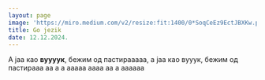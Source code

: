 ```yaml
---
layout: page
image: 'https://miro.medium.com/v2/resize:fit:1400/0*SoqCeEz9EctJBXKw.png'
title: Go jezik
date: 12.12.2024.
---
```


А јаа као **вуууук**, бежим од пастирааааа, а јаа као вууук, бежим од пастирааа аа а а ааааа аааа аа а аааааа